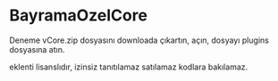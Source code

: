 # BayramaOzelCore

Deneme vCore.zip dosyasını downloada çıkartın, açın, dosyayı plugins dosyasına atın.

eklenti lisanslıdır, izinsiz tanıtılamaz satılamaz kodlara bakılamaz.
